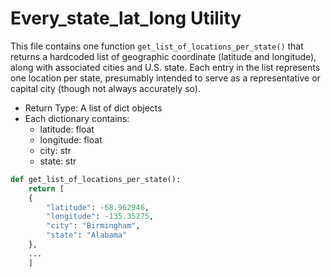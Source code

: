 # Every_state_lat_long Utility

This file contains one function `get_list_of_locations_per_state()` that returns a hardcoded list of geographic coordinate (latitude and longitude), along with associated cities and U.S. state. Each entry in the list represents one location per state, presumably intended to serve as a representative or capital city (though not always accurately so). 

- Return Type: A list of dict objects
- Each dictionary contains:
	- latitude: float
	- longitude: float
	- city: str
	- state: str
```python
def get_list_of_locations_per_state():
	return [
	{
		"latitude": -68.962946,
		"longitude": -135.35275,
		"city": "Birmingham",
		"state": "Alabama"
	},
	...
	]
```